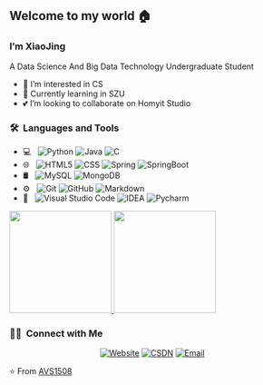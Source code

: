 ## Welcome to my world :house:

### I’m XiaoJing
A Data Science And Big Data Technology Undergraduate Student
- :paw_prints: I’m interested in CS
- 🌱 Currently learning in SZU
- :two_hearts: I’m looking to collaborate on Homyit Studio

<h3> 🛠 &nbsp;Languages and Tools</h3>

- 💻 &nbsp;
  ![Python](https://img.shields.io/badge/-Python-333333?style=flat&logo=python)
  ![Java](https://img.shields.io/badge/-Java-333333?style=flat&logo=Java&logoColor=007396)
  ![C](https://img.shields.io/badge/-C-333333?style=flat&logo=C%2B%2B&logoColor=00599C)
- 🌐 &nbsp;
  ![HTML5](https://img.shields.io/badge/-HTML5-333333?style=flat&logo=HTML5)
  ![CSS](https://img.shields.io/badge/-CSS-333333?style=flat&logo=CSS3&logoColor=1572B6)
  ![Spring](https://img.shields.io/badge/-Spring-333333?style=flat&logo=Spring)
  ![SpringBoot](https://img.shields.io/badge/-SpringBoot-333333?style=flat&logo=Spring-Boot)
- 🛢 &nbsp;
  ![MySQL](https://img.shields.io/badge/-MySQL-333333?style=flat&logo=mysql)
  ![MongoDB](https://img.shields.io/badge/-MongoDB-333333?style=flat&logo=mongodb)
- ⚙️ &nbsp;
  ![Git](https://img.shields.io/badge/-Git-333333?style=flat&logo=git)
  ![GitHub](https://img.shields.io/badge/-GitHub-333333?style=flat&logo=github)
  ![Markdown](https://img.shields.io/badge/-Markdown-333333?style=flat&logo=markdown)
- 🔧 &nbsp;
  ![Visual Studio Code](https://img.shields.io/badge/-Visual%20Studio%20Code-333333?style=flat&logo=visual-studio-code&logoColor=007ACC)
  ![IDEA](https://img.shields.io/badge/-IDEA-333333?style=flat&logo=IntelliJ-IDEA&logoColor=1479f3)
  ![Pycharm](https://img.shields.io/badge/-Pycharm-333333?style=flat&logo=PyCharm&logoColor=35a46b)


<a href="https://github.com/XiaoJing-C">
  <img height="180em" src="https://github-readme-stats.vercel.app/api?username=XiaoJing-C" />
  <img height="180em" src="https://github-readme-stats.vercel.app/api/top-langs/?username=XiaoJing-C&layout=compact" />
</a>

<h3> 🤝🏻 &nbsp;Connect with Me </h3>

<p align="center">
<a href="https://www.serendipper-x.cn/"><img alt="Website" src="https://img.shields.io/badge/Website-www.serendipper_x.cn-blue?style=flat-square&logo=google-chrome"></a>
<a href="https://blog.csdn.net/tsundere_x"><img alt="CSDN" src="https://img.shields.io/badge/CSDN-tsundere_x-blue?style=flat-square&logo=c&logoColor=fc5531"></a>
<a href="mailto:xiaoing_cs@163.com"><img alt="Email" src="https://img.shields.io/badge/Email-xiaoing_cs@163.com-blue?style=flat-square&logo=gmail"></a>
</p>

⭐️ From [AVS1508](https://github.com/AVS1508)
<!---
XiaoJing-C/XiaoJing-C is a ✨ special ✨ repository because its `README.md` (this file) appears on your GitHub profile.
You can click the Preview link to take a look at your changes.
--->
